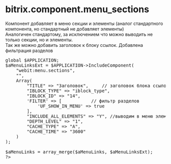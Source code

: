 # bitrix.component.menu_sections
Компонент добавляет в меню секции и элементы (аналог стандартного компонента, но стандартный не добавляет элементы)<br>
Аналогичен стандартому, за исключением что можно выводить не только секции, но и элементы.<br>
Так же можно добавить заголовок к блоку ссылок.
Добавлена фильтрация разделов
<pre>
global $APPLICATION;
$aMenuLinksExt = $APPLICATION->IncludeComponent(
	"webit:menu.sections",
	"",
	Array(
		"TITLE" => "Заголовок",		// заголовок блока ссылок
		"IBLOCK_TYPE" => "iblock_type",
		"IBLOCK_ID" => "14",
		'FILTER' => [			// фильтр разделов
			'UF_SHOW_IN_MENU' => true
		],
		"INCLUDE_ALL_ELEMENTS" => "Y", //выводим в меню элементы
		"DEPTH_LEVEL" => "1",
		"CACHE_TYPE" => "A",
		"CACHE_TIME" => "3600"
	)
);

$aMenuLinks = array_merge($aMenuLinks, $aMenuLinksExt);
?>
</pre>
